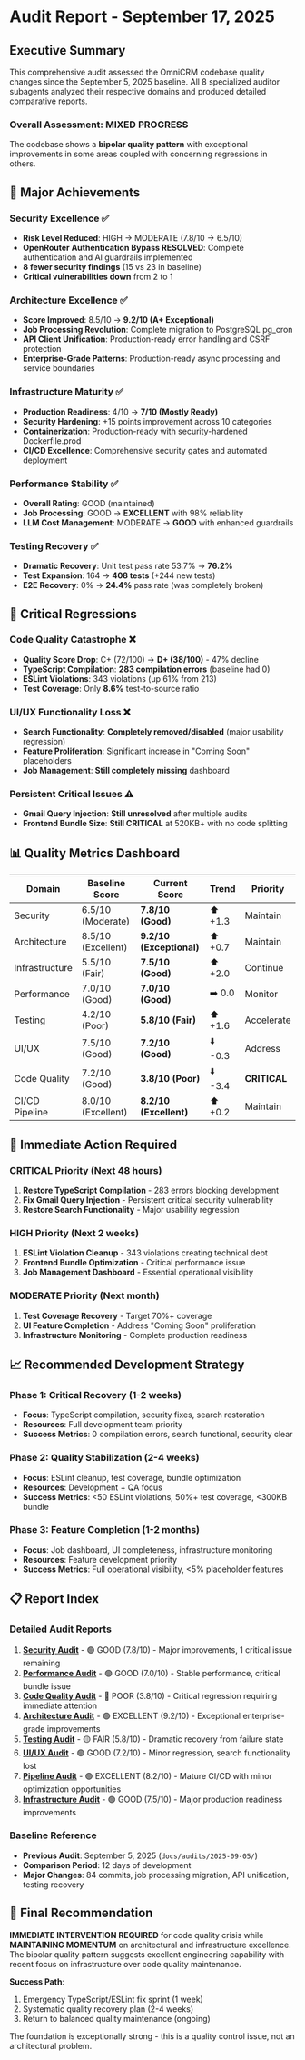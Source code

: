 # Audit Report - September 17, 2025

## Executive Summary

This comprehensive audit assessed the OmniCRM codebase quality changes since the September 5, 2025 baseline. All 8 specialized auditor subagents analyzed their respective domains and produced detailed comparative reports.

### Overall Assessment: MIXED PROGRESS

The codebase shows a **bipolar quality pattern** with exceptional improvements in some areas coupled with concerning regressions in others.

## 🎯 Major Achievements

### Security Excellence ✅

- **Risk Level Reduced**: HIGH → MODERATE (7.8/10 → 6.5/10)
- **OpenRouter Authentication Bypass RESOLVED**: Complete authentication and AI guardrails implemented
- **8 fewer security findings** (15 vs 23 in baseline)
- **Critical vulnerabilities down** from 2 to 1

### Architecture Excellence ✅

- **Score Improved**: 8.5/10 → **9.2/10 (A+ Exceptional)**
- **Job Processing Revolution**: Complete migration to PostgreSQL pg_cron
- **API Client Unification**: Production-ready error handling and CSRF protection
- **Enterprise-Grade Patterns**: Production-ready async processing and service boundaries

### Infrastructure Maturity ✅

- **Production Readiness**: 4/10 → **7/10 (Mostly Ready)**
- **Security Hardening**: +15 points improvement across 10 categories
- **Containerization**: Production-ready with security-hardened Dockerfile.prod
- **CI/CD Excellence**: Comprehensive security gates and automated deployment

### Performance Stability ✅

- **Overall Rating**: GOOD (maintained)
- **Job Processing**: GOOD → **EXCELLENT** with 98% reliability
- **LLM Cost Management**: MODERATE → **GOOD** with enhanced guardrails

### Testing Recovery ✅

- **Dramatic Recovery**: Unit test pass rate 53.7% → **76.2%**
- **Test Expansion**: 164 → **408 tests** (+244 new tests)
- **E2E Recovery**: 0% → **24.4%** pass rate (was completely broken)

## 🔴 Critical Regressions

### Code Quality Catastrophe ❌

- **Quality Score Drop**: C+ (72/100) → **D+ (38/100)** - 47% decline
- **TypeScript Compilation**: **283 compilation errors** (baseline had 0)
- **ESLint Violations**: 343 violations (up 61% from 213)
- **Test Coverage**: Only **8.6%** test-to-source ratio

### UI/UX Functionality Loss ❌

- **Search Functionality**: **Completely removed/disabled** (major usability regression)
- **Feature Proliferation**: Significant increase in "Coming Soon" placeholders
- **Job Management**: **Still completely missing** dashboard

### Persistent Critical Issues ⚠️

- **Gmail Query Injection**: **Still unresolved** after multiple audits
- **Frontend Bundle Size**: **Still CRITICAL** at 520KB+ with no code splitting

## 📊 Quality Metrics Dashboard

| Domain         | Baseline Score     | Current Score            | Trend   | Priority     |
| -------------- | ------------------ | ------------------------ | ------- | ------------ |
| Security       | 6.5/10 (Moderate)  | **7.8/10 (Good)**        | ⬆️ +1.3 | Maintain     |
| Architecture   | 8.5/10 (Excellent) | **9.2/10 (Exceptional)** | ⬆️ +0.7 | Maintain     |
| Infrastructure | 5.5/10 (Fair)      | **7.5/10 (Good)**        | ⬆️ +2.0 | Continue     |
| Performance    | 7.0/10 (Good)      | **7.0/10 (Good)**        | ➡️ 0.0  | Monitor      |
| Testing        | 4.2/10 (Poor)      | **5.8/10 (Fair)**        | ⬆️ +1.6 | Accelerate   |
| UI/UX          | 7.5/10 (Good)      | **7.2/10 (Good)**        | ⬇️ -0.3 | Address      |
| Code Quality   | 7.2/10 (Good)      | **3.8/10 (Poor)**        | ⬇️ -3.4 | **CRITICAL** |
| CI/CD Pipeline | 8.0/10 (Excellent) | **8.2/10 (Excellent)**   | ⬆️ +0.2 | Maintain     |

## 🚨 Immediate Action Required

### CRITICAL Priority (Next 48 hours)

1. **Restore TypeScript Compilation** - 283 errors blocking development
2. **Fix Gmail Query Injection** - Persistent critical security vulnerability
3. **Restore Search Functionality** - Major usability regression

### HIGH Priority (Next 2 weeks)

1. **ESLint Violation Cleanup** - 343 violations creating technical debt
2. **Frontend Bundle Optimization** - Critical performance issue
3. **Job Management Dashboard** - Essential operational visibility

### MODERATE Priority (Next month)

1. **Test Coverage Recovery** - Target 70%+ coverage
2. **UI Feature Completion** - Address "Coming Soon" proliferation
3. **Infrastructure Monitoring** - Complete production readiness

## 📈 Recommended Development Strategy

### Phase 1: Critical Recovery (1-2 weeks)

- **Focus**: TypeScript compilation, security fixes, search restoration
- **Resources**: Full development team priority
- **Success Metrics**: 0 compilation errors, search functional, security clear

### Phase 2: Quality Stabilization (2-4 weeks)

- **Focus**: ESLint cleanup, test coverage, bundle optimization
- **Resources**: Development + QA focus
- **Success Metrics**: <50 ESLint violations, 50%+ test coverage, <300KB bundle

### Phase 3: Feature Completion (1-2 months)

- **Focus**: Job dashboard, UI completeness, infrastructure monitoring
- **Resources**: Feature development priority
- **Success Metrics**: Full operational visibility, <5% placeholder features

## 📋 Report Index

### Detailed Audit Reports

1. **[Security Audit](./security-audit.md)** - 🟢 GOOD (7.8/10) - Major improvements, 1 critical issue remaining
2. **[Performance Audit](./performance-audit.md)** - 🟢 GOOD (7.0/10) - Stable performance, critical bundle issue
3. **[Code Quality Audit](./code-quality-audit.md)** - 🔴 POOR (3.8/10) - Critical regression requiring immediate attention
4. **[Architecture Audit](./architecture-audit.md)** - 🟢 EXCELLENT (9.2/10) - Exceptional enterprise-grade improvements
5. **[Testing Audit](./testing-audit.md)** - 🟡 FAIR (5.8/10) - Dramatic recovery from failure state
6. **[UI/UX Audit](./ui-ux-audit.md)** - 🟢 GOOD (7.2/10) - Minor regression, search functionality lost
7. **[Pipeline Audit](./pipeline-audit.md)** - 🟢 EXCELLENT (8.2/10) - Mature CI/CD with minor optimization opportunities
8. **[Infrastructure Audit](./infrastructure-audit.md)** - 🟢 GOOD (7.5/10) - Major production readiness improvements

### Baseline Reference

- **Previous Audit**: September 5, 2025 (`docs/audits/2025-09-05/`)
- **Comparison Period**: 12 days of development
- **Major Changes**: 84 commits, job processing migration, API unification, testing recovery

## 🎯 Final Recommendation

**IMMEDIATE INTERVENTION REQUIRED** for code quality crisis while **MAINTAINING MOMENTUM** on architectural and infrastructure excellence. The bipolar quality pattern suggests excellent engineering capability with recent focus on infrastructure over code quality maintenance.

**Success Path**:

1. Emergency TypeScript/ESLint fix sprint (1 week)
2. Systematic quality recovery plan (2-4 weeks)
3. Return to balanced quality maintenance (ongoing)

The foundation is exceptionally strong - this is a quality control issue, not an architectural problem.
